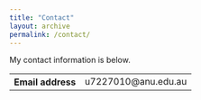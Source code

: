 ```yaml
---
title: "Contact"
layout: archive
permalink: /contact/
---
```


<style>
a:link {
  text-decoration: none;
}

a:visited {
  text-decoration: none;
}

a:hover {
  text-decoration: underline;
}

a:active {
  text-decoration: underline;
}
</style>

<script>
function copyToClipboard(text) {
  var dummy = document.createElement("textarea");
  document.body.appendChild(dummy);
  dummy.value = text;
  dummy.select();
  document.execCommand("copy");
  document.body.removeChild(dummy);
  alert("Email address copied: " + text);
}
</script>

My contact information is below.

<div>
<table style="white-space:nowrap; width:100%; border: none;">
  <tr>
    <th style="width:1px; white-space:nowrap; border: none;">Email address</th>
    <td style="white-space:nowrap; border: none;">
      <a href="javascript:void(0)" onclick="copyToClipboard('u7227010@anu.edu.au')">u7227010@anu.edu.au</a>
    </td>
  </tr>
</table>
</div>